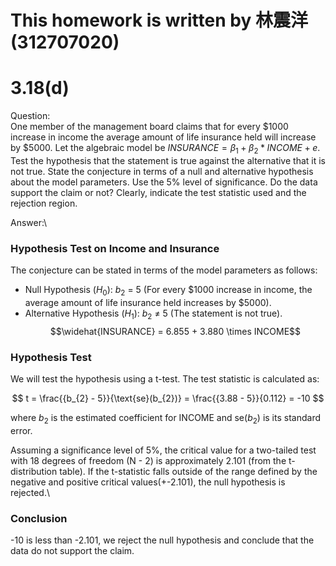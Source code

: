# This homework is written by 林震洋 (312707020)
# 3.18(d)

Question:\
One member of the management board claims that for every \$1000 increase in income the average amount of life insurance
held will increase by \$5000. Let the algebraic model be $INSURANCE = \beta_1 + \beta_2*INCOME + e$. Test the hypothesis
that the statement is true against the alternative that it is not true. State the conjecture in terms of a null and
alternative hypothesis about the model parameters. Use the 5% level of significance. Do the data support the claim or
not? Clearly, indicate the test statistic used and the rejection region.

Answer:\
### Hypothesis Test on Income and Insurance

The conjecture can be stated in terms of the model parameters as follows:

-   Null Hypothesis ($H_0$): ${b_{2}}$ = 5 (For every \$1000 increase in income, the average amount of life insurance
    held increases by \$5000).
-   Alternative Hypothesis ($H_1$): ${b_{2}}$ ≠ 5 (The statement is not true).
$$\widehat{INSURANCE} = 6.855 + 3.880 \times INCOME$$
### Hypothesis Test

We will test the hypothesis using a t-test. The test statistic is calculated as:

$$
 t = \frac{{b_{2} - 5}}{\text{se}(b_{2})} = \frac{{3.88 - 5}}{0.112} = -10
$$

where ${b_{2}}$ is the estimated coefficient for INCOME and $\text{se}({b_2})$ is its standard error.

Assuming a significance level of 5%, the critical value for a two-tailed test with 18 degrees of freedom (N - 2) is
approximately 2.101 (from the t-distribution table).
If the t-statistic falls outside of the range defined by the
negative and positive critical values(+-2.101), the null hypothesis is rejected.\

### Conclusion

-10 is less than -2.101, we reject the null hypothesis and conclude that the data do not support the claim.
